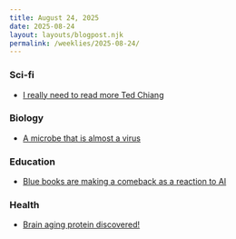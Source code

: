 ```yaml
---
title: August 24, 2025
date: 2025-08-24
layout: layouts/blogpost.njk
permalink: /weeklies/2025-08-24/
---
```


### Sci-fi
* <span meta="2025-08-19T03:23"></span> [I really need to read more Ted Chiang](https://linch.substack.com/p/ted-chiang-review)

### Biology
* <span meta="2025-08-21T13:48"></span> [A microbe that is almost a virus](https://nautil.us/a-rogue-new-life-form-1232095/)

### Education
* <span meta="2025-08-21T13:56"></span> [Blue books are making a comeback as a reaction to AI](https://www.wired.com/story/the-end-of-handwriting/)

### Health
* <span meta="2025-08-23T00:31"></span> [Brain aging protein discovered!](https://www.sciencedaily.com/releases/2025/08/250820000808.htm)
